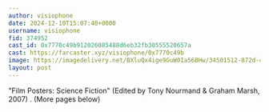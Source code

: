 ```yaml
---
author: visiophone
date: 2024-12-10T15:07:40+0000
username: visiophone
fid: 374952
cast_id: 0x7770c49b912026085488d6eb32fb30555520657a
cast: https://farcaster.xyz/visiophone/0x7770c49b
image: https://imagedelivery.net/BXluQx4ige9GuW0Ia56BHw/34501512-872d-4cb8-5895-4a9a0bbda300/original
layout: post
---
```


"Film Posters: Science Fiction"
(Edited by Tony Nourmand & Graham Marsh, 2007)
.
(More pages below)

<img src='https://imagedelivery.net/BXluQx4ige9GuW0Ia56BHw/34501512-872d-4cb8-5895-4a9a0bbda300/original' alt='' referrerpolicy='no-referrer'/>
<img src='https://imagedelivery.net/BXluQx4ige9GuW0Ia56BHw/92552a8d-60d9-40a8-8377-b2ba719f9b00/original' alt='' referrerpolicy='no-referrer'/>
